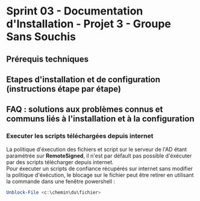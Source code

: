 # Sprint 03 - Documentation d'Installation - Projet 3 - Groupe Sans Souchis

## Prérequis techniques

## Etapes d'installation et de configuration (instructions étape par étape)

## FAQ : solutions aux problèmes connus et communs liés à l'installation et à la configuration
### Executer les scripts téléchargées depuis internet
La politique d'éxecution des fichiers et script sur le serveur de l'AD étant paramétrée sur __RemoteSigned__, il n'est par défault pas possible d'éxécuter par des scripts télécharger depuis internet.\
Pour éxecuter un scripts de confiance récupérés sur internet sans modifier la politique d'éxécution, le blocage sur le fichier peut être retirer en utilisant la commande dans une fenêtre powershell :
```powershell
Unblock-File <c:\chemin\du\fichier>
```

